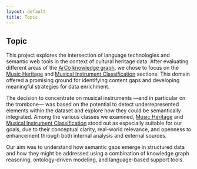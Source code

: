 ```yaml
---
layout: default
title: Topic  
---
```


## Topic 

This project explores the intersection of language technologies and semantic web tools in the context of cultural heritage data. After evaluating different areas of the [ArCo knowledge graph](https://dati.beniculturali.it/arco/), we chose to focus on the [Music Heritage](https://w3id.org/arco/ontology/arco/MusicHeritage) and [Musical Instrument Classification](https://w3id.org/arco/ontology/arco/MusicalInstrumentClassification) sections. This domain offered a promising ground for identifying content gaps and developing meaningful strategies for data enrichment.

The decision to concentrate on musical instruments —and in particular on the trombone— was based on the potential to detect underrepresented elements within the dataset and explore how they could be semantically integrated. Among the various classes we examined, [Music Heritage](https://w3id.org/arco/ontology/arco/MusicHeritage) and [Musical Instrument Classification](https://w3id.org/arco/ontology/arco/MusicalInstrumentClassification) stood out as especially suitable for our goals, due to their conceptual clarity, real-world relevance, and openness to enhancement through both internal analysis and external sources.

Our aim was to understand how semantic gaps emerge in structured data and how they might be addressed using a combination of knowledge graph reasoning, ontology-driven modeling, and language-based support tools.
